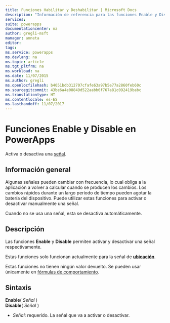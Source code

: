 ```yaml
---
title: Funciones Habilitar y Deshabilitar | Microsoft Docs
description: "Información de referencia para las funciones Enable y Disable en PowerApps, incluidos ejemplos y sintaxis"
services: 
suite: powerapps
documentationcenter: na
author: gregli-msft
manager: anneta
editor: 
tags: 
ms.service: powerapps
ms.devlang: na
ms.topic: article
ms.tgt_pltfrm: na
ms.workload: na
ms.date: 11/07/2015
ms.author: gregli
ms.openlocfilehash: b4051bdb312707cfafe63a97b5e77a2860feb60c
ms.sourcegitcommit: 43be6a4e08849d522aabb6f767a81c092419babc
ms.translationtype: HT
ms.contentlocale: es-ES
ms.lasthandoff: 11/07/2017
---
```

# <a name="enable-and-disable-functions-in-powerapps"></a>Funciones Enable y Disable en PowerApps
Activa o desactiva una [señal](signals.md).

## <a name="overview"></a>Información general
Algunas señales pueden cambiar con frecuencia, lo cual obliga a la aplicación a volver a calcular cuando se producen los cambios.  Los cambios rápidos durante un largo período de tiempo pueden agotar la batería del dispositivo. Puede utilizar estas funciones para activar o desactivar manualmente una señal.

Cuando no se usa una señal, esta se desactiva automáticamente.

## <a name="description"></a>Descripción
Las funciones **Enable** y **Disable** permiten activar y desactivar una señal respectivamente.

Estas funciones solo funcionan actualmente para la señal de **[ubicación](signals.md)**.

Estas funciones no tienen ningún valor devuelto. Se pueden usar únicamente en [fórmulas de comportamiento](../working-with-formulas-in-depth.md#behavior-formulas).

## <a name="syntax"></a>Sintaxis
**Enable**( *Señal* )<br>**Disable**( *Señal* )

* *Señal*: requerido.  La señal que va a activar o desactivar.

